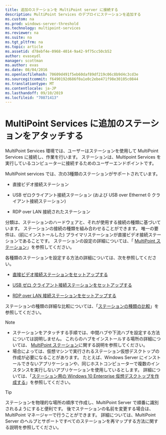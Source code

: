 ```yaml
---
title: 追加のステーションを MultiPoint server に接続する
description: MultiPoint Services のデプロイにステーションを追加する
ms.custom: na
ms.prod: windows-server-threshold
ms.technology: multipoint-services
ms.reviewer: na
ms.suite: na
ms.tgt_pltfrm: na
ms.topic: article
ms.assetid: d78ebf4e-0968-4014-9a42-9f75cc50cb52
author: evaseydl
manager: scottman
ms.author: evas
ms.date: 08/04/2016
ms.openlocfilehash: 70609d491f5eb60daf89df219c06c8b9d4c3cd3e
ms.sourcegitcommit: f6490192d686f0a1e0c2ebe471f98e30105c0844
ms.translationtype: MT
ms.contentlocale: ja-JP
ms.lasthandoff: 09/10/2019
ms.locfileid: "70871413"
---
```

# <a name="attach-additional-stations-to-multipoint-services"></a>MultiPoint Services に追加のステーションをアタッチする
MultiPoint Services 環境では、ユーザーはステーションを使用して MultiPoint Services に接続し、作業を行います。 ステーションは、Multipoint Services を実行しているコンピューターに接続するためのユーザーエンドポイントです。  
  
MultiPoint services では、次の3種類のステーションがサポートされています。  
  
-   直接ビデオ接続ステーション  
  
-   USB ゼロクライアント接続ステーション (および USB over Ethernet 0 クライアント接続ステーション)  
  
-   RDP over LAN 接続されたステーション  
  
分類は、ステーションのハードウェアと、それが使用する接続の種類に基づいています。 ステーションの接続の種類を組み合わせることができます。 唯一の要件は、(前にインストールした) プライマリステーションが直接ビデオ接続ステーションであることです。 ステーションの設定の詳細については、「 [MultiPoint ステーション](MultiPoint-services-Stations.md)」を参照してください。  
  
各種類のステーションを設定する方法の詳細については、次を参照してください。  
  
-   [直接ビデオ接続ステーションをセットアップする](Set-up-a-direct-video-connected-station-in-MultiPoint-services.md)  
  
-   [USB ゼロ クライアント接続ステーションをセットアップする](Set-up-a-USB-zero-client-connected-station-in-MultiPoint-services.md)  
  
-   [RDP over LAN 接続ステーションをセットアップする](Set-up-an-RDP-over-LAN-connected-station-in-MultiPoint-services.md)  
  
ステーションの種類の詳細な比較については、「[ステーションの種類の比較](multipoint-services-stations.md#BKMK_StationTypeComparison)」を参照してください。  
  
> [!NOTE]  
> -   ステーションをアタッチする手順では、中間ハブや下流ハブを設定する方法については説明しません。 これらのハブをインストールする場所の詳細については、 [MultiPoint ステーション](MultiPoint-services-Stations.md)に関する説明を参照してください。  
> -   場合によっては、仮想マシンで実行されるステーション仮想デスクトップの作成が必要になることがあります。 たとえば、Windows Server にインストールできないアプリケーションや、同じホストコンピューターで複数のインスタンスを実行しないアプリケーションを使用しているとします。 詳細については、「[ステーション用の Windows 10 Enterprise 仮想デスクトップを作成する](Create-Windows-10-Enterprise-virtual-desktops-for-stations.md)」を参照してください。  
  
> [!TIP]  
> ステーションを物理的な場所の順序で作成し、MultiPoint Server で順番に識別されるようにすると便利です。 後でステーションの名前を変更する場合は、MultiPoint マネージャーで行うことができます。 詳細については、MultiPoint Server のヘルプとサポートですべてのステーションを再マップする方法に関する説明を参照してください。